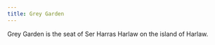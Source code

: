 ```yaml
---
title: Grey Garden
---
```


Grey Garden is the seat of Ser Harras Harlaw on the island of Harlaw.






